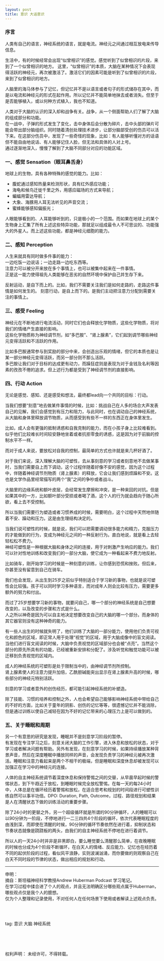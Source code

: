 ```yaml
---
layout: post
title: 意识 大话意识
---
```


### 序言

人类有自己的语言，神经系统的语言，就是电流。神经元之间通过相互放电来传导信息。

生活中，有的时候经常会出现“似曾相识”的感觉。感觉听到了似曾相识的片段，来到了一个似曾相识的地方。
这里，“似曾相识”的本质，大脑在某种情况下会表现得活跃的神经元，再次被激活了。激活它们的因素可能是听到了似曾相识的片段，来到了似曾相识的地方。

人脑里的海马体参与了记忆，但记忆并不是以语言或者句子的形式储存在其中，而是以电流和神经元的形式在起作用。所以记忆并不能简单地抹去或者消失。但至于是否能够植入，或以何种方式植入，我也不知道。

人类对于大脑的认识的深入却和战争有关。战争，从一个侧面帮助人们了解了大脑的组成部分和功能。  
在一战中，子弹的形式发生了变化，击中身体后会分散为碎片，击中头部的弹片可能会带出部分脑组织。同时随着清创处理技术进步，让部分脑部受创的伤员可以活下来。在这部分伤员中，发现了一些奇怪的现象，比如：有人能够听懂对方的话语但不能自由地说话、有人能够记住人脸，但无法和具体的人对上号。  
通过逐渐地深入，慢慢了解到了大脑不同部分对应的功能区域。


### 一、感觉 Sensation（眼耳鼻舌身）

地球上的生物，具有各种特殊的感觉的能力。比如：
* 腹蛇通过感知热量来检测形状，具有红外感应功能；
* 海龟和候鸟迁徙千里之外，用感应磁场的方式来导航；
* 蝙蝠用雷达导航；
* 大象、海豚用人耳无法听见的声音交流；
* 蜜蜂能够感知偏振光；

人眼能够看到的、人耳能够听到的，只是极小的一个范围。而如果在地球上的某个生物身上汇集了所有上述这些特异功能，那就足以组成最令人不可思议的、功能强大的外星人。而上述这些功能，都是神经元细胞的能力。


### 二、感知 Perception

人生来就具有同时做多件事的能力：  
一边吃饭一边说话；一边走路一边吃东西等。  
注意力可以被分开来放在多个事情上，也可以被集中起来在一件事情。  
正是这一能力使得祖先人类能够在恶劣的自然环境中保护自己并生存下来。

反射运动，是自下而上的。比如，我们不需要关注我们是如何走路的，走路这件事情是如何发生的。
刻意行动，是自上而下的。是我们主动把注意力分配到需要关注的事情上。

### 三、感受 Feeling

神经元在不断地进行电流活动，同时它们也会释放化学物质，这些化学物质，将对
我们的情绪产生直接的影响。  
这些化学物质称为神经调节剂，如“多巴胺”、“肾上腺素”，它们起到调节哪些神经元变得活跃和不活跃的作用。  

比如多巴胺通常参与到奖励的部分中来，会创造出乐观的情绪，但它的本质也是让某一部分神经元变得活跃，而另一部分则不那么活跃。  
多巴胺让我们对于目标的达成更有动力，而躁狂症则是表现为对于金钱及名利等因素的孜孜不倦的追求。但上述行为都是受到了神经调节剂的直接影响。

### 四、行动 Action

无论是感觉、感知、还是感受和想法，最终都lead向一个共同的目标：行动。

当我们想要“刻意”地去做某件事情的时候，比如：挑战自己在人多的场合大声发表自己的见解，我们会感觉到有压力和阻力，与此同时，也在调动自己的神经系统，从大脑和身体里释放调节物质，从而感受到有些不一样的东西正在身体里发生。

比如，成人会有更强的抵制诱惑和自我克制的能力，而在小孩子身上比较难看到。
似乎他们比较难长时间较安静地坐着或者抗拒零食的诱惑，这是因为对于前脑的控制水平不一样。

而对于成人来说，要放松对自我的控制，最简单的方式也许就是来几杯好酒了。

对于我们来说，深入理解大脑的可塑性，去从事刻意的学习或者刻意地不去做某事时，当我们需要自上而下调动，这个过程伴随着好像不安的感觉，因为这个过程中，伴随着神经调节剂物质（肾上腺素）的释放，它会让我们感到烦躁和不安。这也是文学作品里经常描写的两个“我”之间的争吵或者战斗。

大脑里的边缘系统和额叶皮层，会经常发生摩擦和冲突，是一种来回的对抗。但是如果其中的一方，比如额叶部分受损或者喝了酒，这个人的行为就会趋向于随心所欲，看上去不受控制。

所以当我们需要行为塑造或者习惯养成的时候，需要明白，这个过程中天然地伴随着不安、躁动和压力。这是由生理结构决定的。

当我们说可塑性的时候，就是说，我们可以把需要调动很多能力和精力，克服压力的才能做到的行为，变成为神经元之间的一种反射行为。直白地说，就是看上去轻轻松松不费力。  
神经可塑性是一种根据大脑和身体之间的连接，用于对刺激产生响应的能力。我们可以针对性地训练和改变我们的一部分大脑，使它成为一种看起来不费力地反射。

比如骑车，刚开始学习的时候是一种刻意的训练，让你感到恐慌和挫败。但后来，你甚至没有留意到自己在骑车。

我们也会发现，从出生到25岁之前似乎特别适合于学习新的事物，也就是说可塑性会比较强。孩子可以同时学习多种语言，而对成年人则会比较有压力，需要更多额外的努力和付出。

而过了25岁想要学习新的事物，就要问自己，哪一个部分的神经系统是自己想要改变的，以及改变的步骤和方式是什么。  
人之所以神奇是因为可以自主地决定想要改变自己的大脑的哪一个部分。而身体的其它器官则没有这种神奇的能力。

有一些人出生的时候就失明了，他们训练了大脑的一部分能力，使用他们负责可视化和颜色的区域，即正常人用于处理“视觉”的区域，用于大脑成像中的盲文阅读。当他们进行盲文阅读的时候，大脑中负责视觉的区域部分也会被“点亮”。当然这个部分的原先所具有的功能，已经被重新安排和分配了。涉及听觉和触觉功能可以被迁移到负责视觉的区域内。

成人的神经系统的可塑形是处于限制当中的，由神经调节剂所控制。  
肾上腺素使人的注意力提升加倍，乙酰胆碱能突出显示在肾上腺素升高的时候，哪些部分的神经元特别活跃。

刻意的学习或者意外的创伤经历，都可能引起神经系统的补塑造。

除了技能、习惯的培养和控制之外，人也会希望自己能够影响神经系统中带给自己的不好的方面，比如关于童年的阴影、创伤的记忆等等，很遗憾记忆并不能消除，但是通过训练以使自己减轻在因为不好的记忆带来的心理压力上是可以做到的。

### 五、关于睡眠和周期

另一个有意思的研究是发现，睡眠并不是刻意学习阶段的暂停。  
有发现在专注学习之后，刻意关闭大脑的工作引擎，进入休息和放松的状态，对于学习或者解决问题有帮助。另外有发现，在刻意学习的时候，如果持续播放某种背景声音，然后在深度睡眠中播放同样的声音，会发现负责学习的神经元被再次激活。睡眠和注意力看起来是两个不相干的极端，但是睡眠和深度休息却被发现可以加强正在学习中的神经元的连接。

人体的自主神经系统调节着深度休息和保持警惕之间的交替，从早晨早起时候的警惕状态，到下午趋近于放松，到睡眠时候完全放松警惕。在每一天的每24小时中，人体总是在循环经历着警惕和放松，在适合思考和规划的时间段进行可塑性训练自然可以事半功倍。DPO: Duration, Path, Outcome，过程、路径规划和结果是人在清醒状态下做的训练活动的重要步骤。

除了24小时的更替之外，另一个超级循环就是所谓的90分钟循环，人的睡眠可以以90分钟为一阶段，不停地进行一二三四共4个阶段的循环，依次代表睡眠程度的由浅到深，而即使在清醒的时候，90分钟的循环节奏依然在进行着，抑制状态和节奏状态就像是跷跷板的两头，由我们的自主神经系统不停地在进行着调节。

所以人的一天24小时并非是非黑即白，要么睡觉要么清醒那么简单，在夜晚睡眠的时候也分成为4个阶段不断循环，在白天人的情绪、反应能力、记忆也在经历着不同的起伏阶段的过程，看似风平浪静，实则波澜汹涌，而你要做的则观察自己在白天不同时段的节律的状态，做出相应的规划和行动。


---------------


申明：  
摘自：斯坦福神经科学教授Andrew Huberman Podcast 学习笔记。  
在学习过程中揉合进了个人的观点，并且无法明确区分哪些观点属于Huberman，哪些观点仅是我个人的臆想。  
仅为个人整理和记录使用，不对任何人在任何场景下使用或者解读上述观点负责。


<br>
<br>

tag: 意识 大脑 神经系统

<br>
<br>
<br>


权利声明：
未经许可，不得转载。